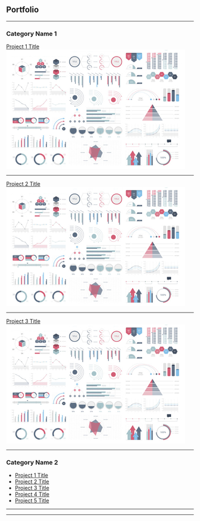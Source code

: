 ## Portfolio

---

### Category Name 1 

[Project 1 Title](/sample_page)
<img src="assets/dummy_thumbnail.jpg?raw=true"/>

---
[Project 2 Title](/pdf/sample_presentation.pdf)
<img src="assets/dummy_thumbnail.jpg?raw=true"/>

---
[Project 3 Title](http://example.com/)
<img src="assets/dummy_thumbnail.jpg?raw=true"/>

---

### Category Name 2

- [Project 1 Title](http://example.com/)
- [Project 2 Title](http://example.com/)
- [Project 3 Title](http://example.com/)
- [Project 4 Title](http://example.com/)
- [Project 5 Title](http://example.com/)

---




---
